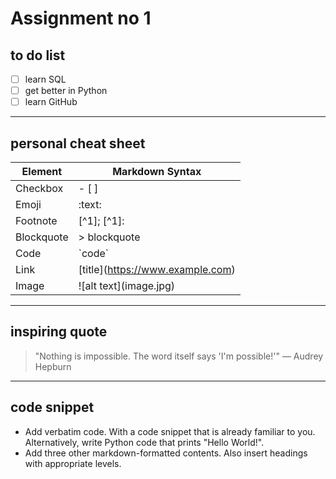 # Assignment no 1
## to do list

- [ ] learn SQL
- [ ] get better in Python
- [ ] learn GitHub
---

## personal cheat sheet

| Element | Markdown Syntax |
| ----------- | ----------- |
| Checkbox | - [ ] |
| Emoji | :text: |
| Footnote | [^1]; [^1]: |
| Blockquote |	> blockquote | 
| Code	| \`code` |
| Link	| \[title](https://www.example.com) |
| Image	| \![alt text]\(image.jpg)
---
## inspiring quote
> "Nothing is impossible. The word itself says 'I'm possible!'" — Audrey Hepburn
---
## code snippet

- Add verbatim code. With a code snippet that is already familiar to you. Alternatively, write Python code that prints "Hello World!".
- Add three other markdown-formatted contents. Also insert headings with appropriate levels.
